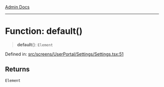 [Admin Docs](/)

***

# Function: default()

> **default**(): `Element`

Defined in: [src/screens/UserPortal/Settings/Settings.tsx:51](https://github.com/PalisadoesFoundation/talawa-admin/blob/main/src/screens/UserPortal/Settings/Settings.tsx#L51)

## Returns

`Element`
